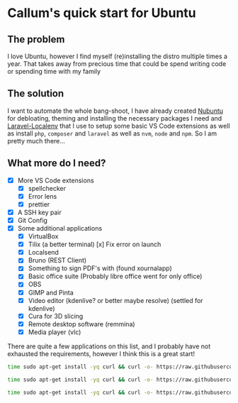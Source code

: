 # Callum's quick start for Ubuntu

## The problem

I love Ubuntu, however I find myself (re)installing the distro multiple times a year. That takes away from precious time that could be spend writing code or spending time with my family

## The solution

I want to automate the whole bang-shoot, I have already created [Nubuntu](https://github.com/calobyte/nubuntu) for debloating, theming and installing the necessary packages I need and [Laravel-Localenv](https://github.com/calobyte/laravel-localenv) that I use to setup some basic VS Code extensions as well as install `php`, `composer` and `laravel` as well as `nvm`, `node` and `npm`. So I am pretty much there...

## What more do I need?

- [x] More VS Code extensions
  - [x] spellchecker
  - [x] Error lens
  - [x] prettier
- [x] A SSH key pair
- [x] Git Config
- [x] Some additional applications
  - [x] VirtualBox
  - [x] Tilix (a better terminal)
        [x] Fix error on launch
  - [x] Localsend
  - [x] Bruno (REST Client)
  - [x] Something to sign PDF's with (found xournalapp)
  - [x] Basic office suite (Probably libre office went for only office)
  - [x] OBS
  - [x] GIMP and Pinta
  - [x] Video editor (kdenlive? or better maybe resolve) (settled for kdenlive)
  - [x] Cura for 3D slicing
  - [x] Remote desktop software (remmina)
  - [x] Media player (vlc)

There are quite a few applications on this list, and I probably have not exhausted the requirements, however I think this is a great start!

```bash
time sudo apt-get install -yq curl && curl -o- https://raw.githubusercontent.com/calobyte/woza/refs/heads/main/24.04.sh | bash
```

```bash
time sudo apt-get install -yq curl && curl -o- https://raw.githubusercontent.com/calobyte/woza/refs/heads/main/25.04.sh | bash
```

```bash
time sudo apt-get install -yq curl && curl -o- https://raw.githubusercontent.com/calobyte/woza/refs/heads/main/24.04_redux.sh | bash
```